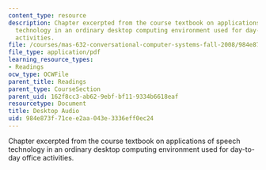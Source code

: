 ```yaml
---
content_type: resource
description: Chapter excerpted from the course textbook on applications of speech
  technology in an ordinary desktop computing environment used for day-to-day office
  activities.
file: /courses/mas-632-conversational-computer-systems-fall-2008/984e873f71cee2aa043e3336eff0ec24_shmandt_txt_ch12.pdf
file_type: application/pdf
learning_resource_types:
- Readings
ocw_type: OCWFile
parent_title: Readings
parent_type: CourseSection
parent_uid: 162f8cc3-ab62-9ebf-bf11-9334b6618eaf
resourcetype: Document
title: Desktop Audio
uid: 984e873f-71ce-e2aa-043e-3336eff0ec24
---
```

Chapter excerpted from the course textbook on applications of speech technology in an ordinary desktop computing environment used for day-to-day office activities.

